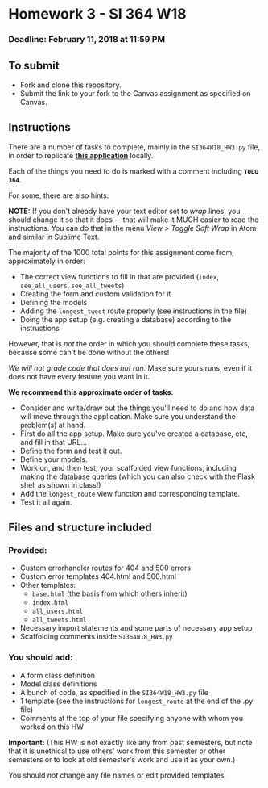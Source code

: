# Homework 3 - SI 364 W18

### Deadline: February 11, 2018 at 11:59 PM

## To submit

* Fork and clone this repository.
* Submit the link to your fork to the Canvas assignment as specified on Canvas.

## Instructions

There are a number of tasks to complete, mainly in the `SI364W18_HW3.py` file, in order to replicate **[this application](http://sample364hw3.herokuapp.com/)** locally.

Each of the things you need to do is marked with a comment including **`TODO 364`**.

For some, there are also hints.

**NOTE:** If you don't already have your text editor set to *wrap* lines, you should change it so that it does -- that will make it MUCH easier to read the instructions. You can do that in the menu *View > Toggle Soft Wrap* in Atom and similar in Sublime Text.

The majority of the 1000 total points for this assignment come from, approximately in order:

* The correct view functions to fill in that are provided (`index`, `see_all_users`, `see_all_tweets`)
* Creating the form and custom validation for it
* Defining the models
* Adding the `longest_tweet` route properly (see instructions in the file)
* Doing the app setup (e.g. creating a database) according to the instructions

However, that is *not* the order in which you should complete these tasks, because some can't be done without the others!

*We will not grade code that does not run.* Make sure yours runs, even if it does not have every feature you want in it.

**We recommend this approximate order of tasks:**

* Consider and write/draw out the things you'll need to do and how data will move through the application. Make sure you understand the problem(s) at hand.
* First do all the app setup. Make sure you've created a database, etc, and fill in that URL...
* Define the form and test it out.
* Define your models.
* Work on, and then test, your scaffolded view functions, including making the database queries (which you can also check with the Flask shell as shown in class!)
* Add the `longest_route` view function and corresponding template.
* Test it all again.


## Files and structure included

### Provided:

* Custom errorhandler routes for 404 and 500 errors
* Custom error templates 404.html and 500.html
* Other templates:
    * `base.html` (the basis from which others inherit)
    * `index.html`
    * `all_users.html`
    * `all_tweets.html`
* Necessary import statements and some parts of necessary app setup
* Scaffolding comments inside `SI364W18_HW3.py`

### You should add:

* A form class definition
* Model class definitions
* A bunch of code, as specified in the `SI364W18_HW3.py` file
* 1 template (see the instructions for `longest_route` at the end of the .py file)
* Comments at the top of your file specifying anyone with whom you worked on this HW

**Important:** (This HW is not exactly like any from past semesters, but note that it is unethical to use others' work from this semester or other semesters or to look at old semester's work and use it as your own.)

You should *not* change any file names or edit provided templates.
